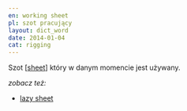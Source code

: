 ```yaml
---
en: working sheet
pl: szot pracujący
layout: dict_word
date: 2014-01-04
cat: rigging
---
```


Szot [[sheet](/dict/sheet.html)] który w danym momencie jest używany.

*zobacz też:*

* [lazy sheet](/dict/lazy-sheet.html)